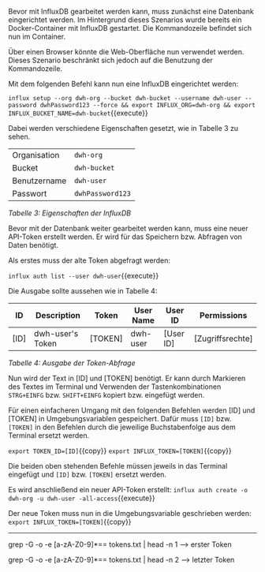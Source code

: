 Bevor mit InfluxDB gearbeitet werden kann, muss zunächst eine Datenbank eingerichtet werden.
Im Hintergrund dieses Szenarios wurde bereits ein Docker-Container mit InfluxDB gestartet.
Die Kommandozeile befindet sich nun im Container.

Über einen Browser könnte die Web-Oberfläche nun verwendet werden.
Dieses Szenario beschränkt sich jedoch auf die Benutzung der Kommandozeile.

Mit dem folgenden Befehl kann nun eine InfluxDB eingerichtet werden:

`influx setup --org dwh-org --bucket dwh-bucket --username dwh-user --password dwhPassword123 --force && export INFLUX_ORG=dwh-org && export INFLUX_BUCKET_NAME=dwh-bucket`{{execute}}

Dabei werden verschiedene Eigenschaften gesetzt, wie in Tabelle 3 zu sehen.

|              |                  |
| ------------ | ---------------- |
| Organisation | `dwh-org`        |
| Bucket       | `dwh-bucket`     |
| Benutzername | `dwh-user`       |
| Passwort     | `dwhPassword123` |

_Tabelle 3: Eigenschaften der InfluxDB_

Bevor mit der Datenbank weiter gearbeitet werden kann, muss eine neuer API-Token erstellt werden.
Er wird für das Speichern bzw. Abfragen von Daten benötigt.

Als erstes muss der alte Token abgefragt werden:

`influx auth list --user dwh-user`{{execute}}

Die Ausgabe sollte aussehen wie in Tabelle 4:

| ID   | Description      | Token   | User Name | User ID   | Permissions      |
| ---- | ---------------- | ------- | --------- | --------- | ---------------- |
| [ID] | dwh-user's Token | [TOKEN] | dwh-user  | [User ID] | [Zugriffsrechte] |

_Tabelle 4: Ausgabe der Token-Abfrage_

Nun wird der Text in [ID] und [TOKEN] benötigt.
Er kann durch Markieren des Textes im Terminal und Verwenden der Tastenkombinationen `STRG+EINFG` bzw. `SHIFT+EINFG` kopiert bzw. eingefügt werden.

Für einen einfacheren Umgang mit den folgenden Befehlen werden [ID] und [TOKEN] in Umgebungsvariablen gespeichert.
Dafür muss `[ID]` bzw. `[TOKEN]` in den Befehlen durch die jeweilige Buchstabenfolge aus dem Terminal ersetzt werden.

`export TOKEN_ID=[ID]`{{copy}}
`export INFLUX_TOKEN=[TOKEN]`{{copy}}

Die beiden oben stehenden Befehle müssen jeweils in das Terminal eingefügt und `[ID]` bzw. `[TOKEN]` ersetzt werden.

Es wird anschließend ein neuer API-Token erstellt:
`influx auth create -o dwh-org -u dwh-user -all-access`{{execute}}

Der neue Token muss nun in die Umgebungsvariable geschrieben werden:
`export INFLUX_TOKEN=[TOKEN]`{{copy}}

---

grep -G -o -e [a-zA-Z0-9]\*== tokens.txt | head -n 1
--> erster Token

grep -G -o -e [a-zA-Z0-9]\*== tokens.txt | head -n 2
--> letzter Token

